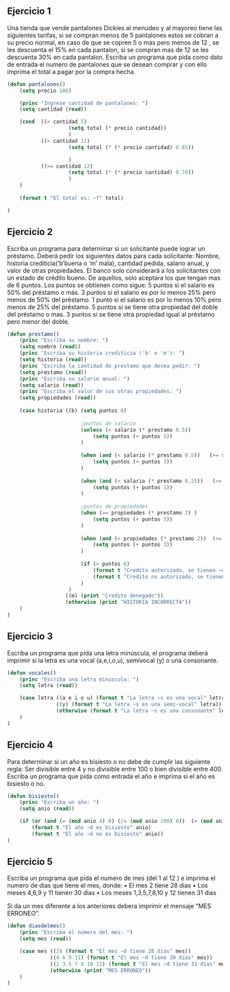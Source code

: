 ## Ejercicio 1

Una tienda que vende pantalones Dickies al menudeo y al mayoreo tiene las siguientes tarifas, si se compran menos de 5 pantalones estos se cobran a su precio normal, en caso de que se copren 5 o mas pero menos de 12 , se les descuenta el 15% en cada pantalon, si se compran mas de 12 se les descuenta 30% en cada pantalon. Escriba un programa que pida como dato de entrada el numero de pantalones que se desean comprar y con ello imprima el total a pagar por la compra hecha.
```lisp
(defun pantalones()
    (setq precio 100)

    (princ "Ingrese cantidad de pantalones: ")    
    (setq cantidad (read))

    (cond  ((< cantidad 5) 
                    (setq total (* precio cantidad))
                    )
           ((< cantidad 12) 
                    (setq total (* (* precio cantidad) 0.85))

                    )
           ((>= cantidad 12) 
                    (setq total (* (* precio cantidad) 0.70))
                    )   
    )
    
    (format t "El total es: ~f" total)

)
```

## Ejercicio 2
Escriba un programa para determinar si un solicitante puede lograr un préstamo. Deberá pedir los siguientes datos para cada solicitante: Nombre, historia crediticia(‘b’buena o ‘m’ mala), cantidad pedida, salario anual, y valor de otras propiedades.  El banco solo considerará a los solicitantes con un estado de crédito bueno.  De aquellos, solo aceptara los que tengan mas de 6 puntos. Los puntos se obtienen como sigue: 5 puntos si el salario es 50% del préstamo o más.  3 puntos si el salario es por lo menos 25% pero menos de 50% del préstamo.  1 punto si el salario es por lo menos 10% pero menos de 25% del préstamo.  5 puntos si se tiene otra propiedad del doble del préstamo o mas.  3 puntos si se tiene otra propiedad igual al préstamo pero menor del doble.
```lisp
(defun prestamo()
    (princ "Escriba su nombre: ")
    (setq nombre (read))
    (princ "Escriba su historia crediticia ('b' o 'm'): ")
    (setq historia (read))
    (princ "Escriba la cantidad de prestamo que desea pedir: ")
    (setq prestamo (read))
    (princ "Escriba su salario anual: ")
    (setq salario (read))
    (princ "Escriba el valor de sus otras propiedades: ")
    (setq propiedades (read))
    
    (case historia ((b) (setq puntos 0)
    
                        ;puntos de salario                        
                        (unless (< salario (* prestamo 0.5))
                            (setq puntos (+ puntos 5))
                        )
                        
                        (when (and (< salario (* prestamo 0.5))   (>= salario (* prestamo 0.25))    )
                            (setq puntos (+ puntos 3))
                        )
                        
                        (when (and (< salario (* prestamo 0.25))   (>= salario (* prestamo 0.10))    )
                            (setq puntos (+ puntos 1))
                        )
                        
                        ;puntos de propiedades
                        (when (>= propiedades (* prestamo 2) )
                            (setq puntos (+ puntos 5))
                        )
                        
                        (when (and (< propiedades (* prestamo 2))  (>= propiedades prestamo ) )
                            (setq puntos (+ puntos 3))
                        )
                        
                        (if (> puntos 6)
                            (format t "Credito autorizado, se tienen ~d puntos" puntos) 
                            (format t "Credito no autorizado, se tienen ~d puntos" puntos)                         
                        )    
                    )  
                   ((m) (print "Credito denegado"))
                   (otherwise (print "HISTORIA INCORRECTA"))  
    )
)
```

## Ejercicio 3
Escriba un programa que pida una letra minúscula, el programa deberá imprimir si la letra es una vocal (a,e,i,o,u), semivocal (y) o una consonante.
```lisp
(defun vocales()
    (princ "Escriba una letra minuscula: ")
    (setq letra (read))

    (case letra ((a e i o u) (format t "La letra ~s es una vocal" letra))  
                ((y) (format t "La letra ~s es una semi-vocal" letra))
                (otherwise (format t "La letra ~s es una consonante" letra))  
    )
)
```

## Ejercicio 4
Para determinar si un año es bisiesto o no debe de cumplir las siguiente regla: Ser divisible entre 4 y no divisible entre 100 o bien divisible entre 400.  Escriba un programa que pida como entrada el año e imprima si el año es bisiesto o no.
```lisp
(defun bisiesto()
    (princ "Escriba un año: ")
    (setq anio (read))

    (if (or (and (= (mod anio 4) 0) (/= (mod anio 100) 0))  (= (mod anio 400) 0))
        (format t "El año ~d es bisiesto" anio)
        (format t "El año ~d no es bisiesto" anio))
)
```

## Ejercicio 5

Escriba un programa que pida el numero de mes (del 1 al 12 ) e imprima el numero de dias que tiene el mes, donde: 
• El mes 2 tiene 28 dias 
• Los meses 4,6,9 y 11 tienen 30 dias 
• Los meses 1,3,5,7,8,10 y 12 tienen 31 dias 

Si da un mes diferente a los anteriores debera imprimir el mensaje “MES ERRONEO”.

```lisp
(defun diasdelmes()
    (princ "Escriba el numero del mes: ")
    (setq mes (read))

    (case mes ((2) (format t "El mes ~d tiene 28 dias" mes))
              ((4 6 9 11) (format t "El mes ~d tiene 30 dias" mes))  
              ((1 3 5 7 8 10 12) (format t "El mes ~d tiene 31 dias" mes))                 
              (otherwise (print "MES ERRONEO"))  
    )
)
```